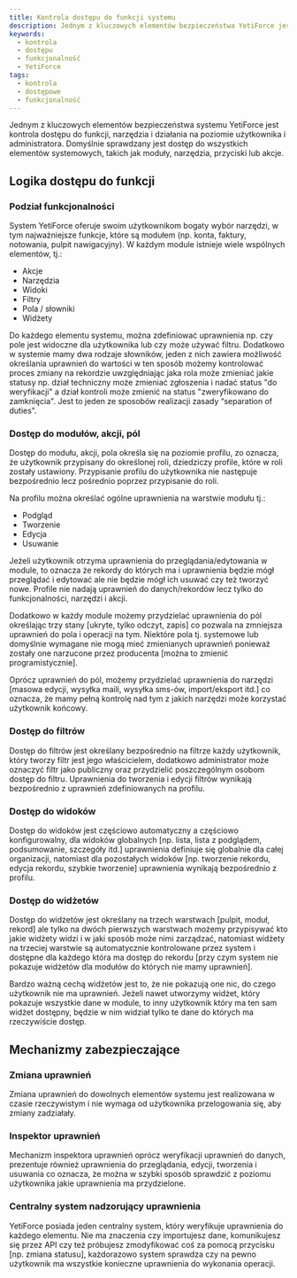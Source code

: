 ```yaml
---
title: Kontrola dostępu do funkcji systemu
description: Jednym z kluczowych elementów bezpieczeństwa YetiForce jest kontrola dostępu do funkcji, narzędzi i działań dostępnych w systemie.
keywords:
  - kontrola
  - dostępu
  - funkcjonalność
  - YetiForce
tags:
  - kontrola
  - dostępowe
  - funkcjonalność
---
```


Jednym z kluczowych elementów bezpieczeństwa systemu YetiForce jest kontrola dostępu do funkcji, narzędzia i działania na poziomie użytkownika i administratora. Domyślnie sprawdzany jest dostęp do wszystkich elementów systemowych, takich jak moduły, narzędzia, przyciski lub akcje.

## Logika dostępu do funkcji

### Podział funkcjonalności

System YetiForce oferuje swoim użytkownikom bogaty wybór narzędzi, w tym najważniejsze funkcje, które są modułem (np. konta, faktury, notowania, pulpit nawigacyjny). W każdym module istnieje wiele wspólnych elementów, tj.:

- Akcje
- Narzędzia
- Widoki
- Filtry
- Pola / słowniki
- Widżety

Do każdego elementu systemu, można zdefiniować uprawnienia np. czy pole jest widoczne dla użytkownika lub czy może używać filtru. Dodatkowo w systemie mamy dwa rodzaje słowników, jeden z nich zawiera możliwość określania uprawnień do wartości w ten sposób możemy kontrolować proces zmiany na rekordzie uwzględniając jaka rola może zmieniać jakie statusy np. dział techniczny może zmieniać zgłoszenia i nadać status "do weryfikacji" a dział kontroli może zmienić na status "zweryfikowano do zamknięcia". Jest to jeden ze sposobów realizacji zasady “separation of duties”.

### Dostęp do modułów, akcji, pól

Dostęp do modułu, akcji, pola określa się na poziomie profilu, zo oznacza, że użytkownik przypisany do określonej roli, dziedziczy profile, które w roli zostały ustawiony. Przypisanie profilu do użytkownika nie następuje bezpośrednio lecz pośrednio poprzez przypisanie do roli.

Na profilu można określać ogólne uprawnienia na warstwie modułu tj.:

- Podgląd
- Tworzenie
- Edycja
- Usuwanie

Jeżeli użytkownik otrzyma uprawnienia do przeglądania/edytowania w module, to oznacza że rekordy do których ma i uprawnienia będzie mógł przeglądać i edytować ale nie będzie mógł ich usuwać czy też tworzyć nowe. Profile nie nadają uprawnień do danych/rekordów lecz tylko do funkcjonalności, narzędzi i akcji.

Dodatkowo w każdy module możemy przydzielać uprawnienia do pól określając trzy stany [ukryte, tylko odczyt, zapis] co pozwala na zmniejsza uprawnień do pola i operacji na tym. Niektóre pola tj. systemowe lub domyślnie wymagane nie mogą mieć zmienianych uprawnień ponieważ zostały one narzucone przez producenta [można to zmienić programistycznie].

Oprócz uprawnień do pól, możemy przydzielać uprawnienia do narzędzi [masowa edycji, wysyłka maili, wysyłka sms-ów, import/eksport itd.] co oznacza, że mamy pełną kontrolę nad tym z jakich narzędzi może korzystać użytkownik końcowy.

### Dostęp do filtrów

Dostęp do filtrów jest określany bezpośrednio na filtrze każdy użytkownik, który tworzy filtr jest jego właścicielem, dodatkowo administrator może oznaczyć filtr jako publiczny oraz przydzielić poszczególnym osobom dostęp do filtru. Uprawnienia do tworzenia i edycji filtrów wynikają bezpośrednio z uprawnień zdefiniowanych na profilu.

### Dostęp do widoków

Dostęp do widoków jest częściowo automatyczny a częściowo konfigurowalny, dla widoków globalnych [np. lista, lista z podglądem, podsumowanie, szczegóły itd.] uprawnienia definiuje się globalnie dla całej organizacji, natomiast dla pozostałych widoków [np. tworzenie rekordu, edycja rekordu, szybkie tworzenie] uprawnienia wynikają bezpośrednio z profilu.

### Dostęp do widżetów

Dostęp do widżetów jest określany na trzech warstwach [pulpit, moduł, rekord] ale tylko na dwóch pierwszych warstwach możemy przypisywać kto jakie widżety widzi i w jaki sposób może nimi zarządzać, natomiast widżety na trzeciej warstwie są automatycznie kontrolowane przez system i dostępne dla każdego która ma dostęp do rekordu [przy czym system nie pokazuje widżetów dla modułów do których nie mamy uprawnień].

Bardzo ważną cechą widżetów jest to, że nie pokazują one nic, do czego użytkownik nie ma uprawnień. Jeżeli nawet utworzymy widżet, który pokazuje wszystkie dane w module, to inny użytkownik który ma ten sam widżet dostępny, będzie w nim widział tylko te dane do których ma rzeczywiście dostęp.

## Mechanizmy zabezpieczające

### Zmiana uprawnień

Zmiana uprawnień do dowolnych elementów systemu jest realizowana w czasie rzeczywistym i nie wymaga od użytkownika przelogowania się, aby zmiany zadziałały.

### Inspektor uprawnień

Mechanizm inspektora uprawnień oprócz weryfikacji uprawnień do danych, prezentuje również uprawnienia do przeglądania, edycji, tworzenia i usuwania co oznacza, że można w szybki sposób sprawdzić z poziomu użytkownika jakie uprawnienia ma przydzielone.

### Centralny system nadzorujący uprawnienia

YetiForce posiada jeden centralny system, który weryfikuje uprawnienia do każdego elementu. Nie ma znaczenia czy importujesz dane, komunikujesz się przez API czy też próbujesz zmodyfikować coś za pomocą przycisku [np. zmiana statusu], każdorazowo system sprawdza czy na pewno użytkownik ma wszystkie konieczne uprawnienia do wykonania operacji.

